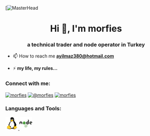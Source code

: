 [![MasterHead](https://guzeloldu.com/wp-content/uploads/2023/12/1x-1-scaled.jpg)
<h1 align="center">Hi 👋, I'm morfies</h1>
<h3 align="center">a technical trader and node operator in Turkey</h3>

- 📫 How to reach me **ayilmaz380@hotmail.com**

- ⚡ **my life, my rules...**

<h3 align="left">Connect with me:</h3>
<p align="left">
<a href="https://twitter.com/morfies" target="blank"><img align="center" src="https://raw.githubusercontent.com/rahuldkjain/github-profile-readme-generator/master/src/images/icons/Social/twitter.svg" alt="morfies" height="30" width="40" /></a>
<a href="https://medium.com/@morfies" target="blank"><img align="center" src="https://raw.githubusercontent.com/rahuldkjain/github-profile-readme-generator/master/src/images/icons/Social/medium.svg" alt="@morfies" height="30" width="40" /></a>
<a href="https://discord.gg/morfies" target="blank"><img align="center" src="https://raw.githubusercontent.com/rahuldkjain/github-profile-readme-generator/master/src/images/icons/Social/discord.svg" alt="morfies" height="30" width="40" /></a>
</p>

<h3 align="left">Languages and Tools:</h3>
<p align="left"> <a href="https://www.linux.org/" target="_blank" rel="noreferrer"> <img src="https://raw.githubusercontent.com/devicons/devicon/master/icons/linux/linux-original.svg" alt="linux" width="40" height="40"/> </a> <a href="https://nodejs.org" target="_blank" rel="noreferrer"> <img src="https://raw.githubusercontent.com/devicons/devicon/master/icons/nodejs/nodejs-original-wordmark.svg" alt="nodejs" width="40" height="40"/> </a> </p>
